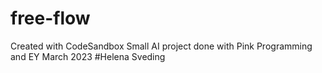 # free-flow
Created with CodeSandbox
Small AI project done with Pink Programming and EY
March 2023
#Helena Sveding